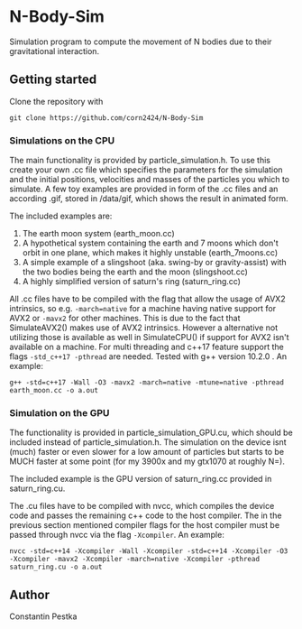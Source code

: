 # N-Body-Sim

Simulation program to compute the movement of N bodies due to their
gravitational interaction.

## Getting started

Clone the repository with

```
git clone https://github.com/corn2424/N-Body-Sim
```
### Simulations on the CPU

The main functionality is provided by particle_simulation.h.
To use this create your own .cc file which specifies the parameters for the
simulation and the initial positions, velocities and masses of the particles
you which to simulate.
A few toy examples are provided in form of the .cc files and an according .gif,
stored in /data/gif, which shows the result in animated form.

The included examples are:
1. The earth moon system (earth_moon.cc)
2. A hypothetical system containing the earth and 7 moons which don't orbit in one plane, which makes it highly unstable (earth_7moons.cc)
3. A simple example of a slingshoot (aka. swing-by or gravity-assist) with the two bodies being the earth and the moon (slingshoot.cc)
4. A highly simplified version of saturn's ring (saturn_ring.cc)

All .cc files have to be compiled with the flag that allow the usage of AVX2
intrinsics, so e.g. `-march=native` for a machine having native support for AVX2 or `-mavx2` for other machines. This is due to the fact that
SimulateAVX2() makes use of AVX2 intrinsics.
However a alternative not utilizing those is available as well in SimulateCPU()
if support for AVX2 isn't available on a machine.
For multi threading and c++17 feature support the flags `-std_c++17 -pthread` are needed.
Tested with g++ version 10.2.0 .
An example:

```
g++ -std=c++17 -Wall -O3 -mavx2 -march=native -mtune=native -pthread earth_moon.cc -o a.out
```

### Simulation on the GPU

The functionality is provided in particle_simulation_GPU.cu, which should be included instead of particle_simulation.h.
The simulation on the device isnt (much) faster or even slower for a low amount of particles but starts to be MUCH faster at some point (for my 3900x and my gtx1070 at roughly N=).

The included example is the GPU version of saturn_ring.cc provided in saturn_ring.cu.

The .cu files have to be compiled with nvcc, which compiles the device code and passes the remaining c++ code to the host compiler. The in the previous section mentioned compiler flags for the host compiler must be passed through nvcc via the flag `-Xcompiler`.
An example:

```
nvcc -std=c++14 -Xcompiler -Wall -Xcompiler -std=c++14 -Xcompiler -O3 -Xcompiler -mavx2 -Xcompiler -march=native -Xcompiler -pthread saturn_ring.cu -o a.out
```

## Author

Constantin Pestka
